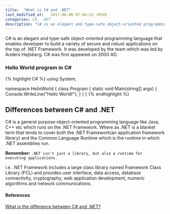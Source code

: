 ```yaml
---
title:  "What is C# and .NET"
last_modified_at:   2017-06-08 07:04:22 +0545
categories: C#, .NET
description: "C# is an elegant and type-safe object-oriented programming language that enables developer to build a variety of secure and robust applications on the top of .NET Framework."
---
```


C# is an elegant and type-safe object-oriented programming language that enables developer to build a variety of secure and robust applications on the top of .NET Framework. It was developed by the team which was led by Anders Hejlsberg. C# was first appeared on 2000 AD.

<h3>Hello World program in C#</h3>
{% highlight C# %}
using System;

namespace HelloWorld
{
    class Program
    {
        static void Main(string[] args)
        {
            Console.WriteLine("Hello World!");
        }
    }
}
{% endhighlight %}


<h2>Differences between C# and .NET</h2>

C# is a general purpose object-oriented programming language like Java, C++ etc which runs on the .NET Framework.
Where as .NET is a blanket term that tends to cover both the .NET Framework(an application framework library) and the Common Language Runtime which is the runtime in which .NET assemblies run.

<b>Remember:</b> `.NET isn't just a library, but also a runtime for executing applications.`

i.e. .NET Framework includes a large class library named Framework Class Library (FCL) and provides user interface, data access, database connectivity, cryptography, web application development, numeric algorithms and network communications.

<h4>References</h4>

[What is the difference between C# and .NET?][links]

[links]: https://stackoverflow.com/questions/2724864/what-is-the-difference-between-c-sharp-and-net